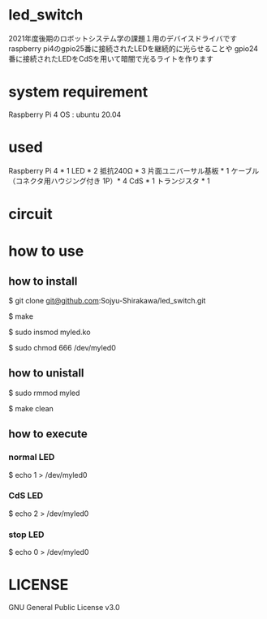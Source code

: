 # led_switch
2021年度後期のロボットシステム学の課題１用のデバイスドライバです
raspberry pi4のgpio25番に接続されたLEDを継続的に光らせることや
gpio24番に接続されたLEDをCdSを用いて暗闇で光るライトを作ります

# system requirement
Raspberry Pi 4
OS : ubuntu 20.04

# used
Raspberry Pi 4 * 1
LED * 2
抵抗240Ω * 3
片面ユニバーサル基板 * 1
ケーブル（コネクタ用ハウジング付き 1P）* 4
CdS * 1
トランジスタ * 1

# circuit

# how to use

## how to install
$ git clone git@github.com:Sojyu-Shirakawa/led_switch.git

$ make

$ sudo insmod myled.ko

$ sudo chmod 666 /dev/myled0

## how to unistall
$ sudo rmmod myled

$ make clean

## how to execute

### normal LED
$ echo 1 > /dev/myled0

### CdS LED
$ echo 2 > /dev/myled0

### stop LED
$ echo 0 > /dev/myled0

# LICENSE
GNU General Public License v3.0
